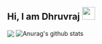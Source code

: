 ## Hi, I am Dhruvraj  <img src="https://raw.githubusercontent.com/aemmadi/aemmadi/master/wave.gif" width="30px">





<img align="center" src="https://github-readme-stats.vercel.app/api/streak/?username=dhruvsol&theme=dark" />
<img align="center" src="https://github-readme-stats.vercel.app/api?username=dhruvsol&show_icons=true&include_all_commits=true&theme=dark&hide_border=true" alt="Anurag's github stats" />
